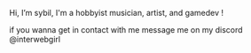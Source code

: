 Hi, I’m sybil, I'm a hobbyist musician, artist, and gamedev !

if you wanna get in contact with me message me on my discord @interwebgirl
